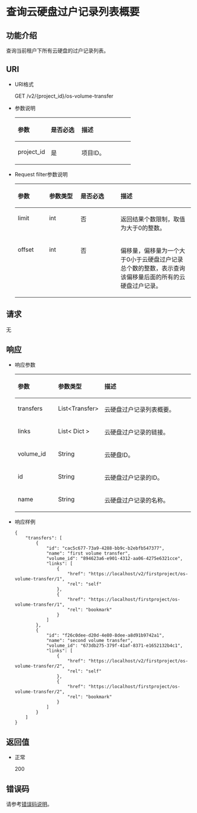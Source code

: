 # 查询云硬盘过户记录列表概要<a name="ZH-CN_TOPIC_0093348352"></a>

## 功能介绍<a name="zh-cn_topic_0092902036_section44805042171914"></a>

查询当前租户下所有云硬盘的过户记录列表。

## URI<a name="zh-cn_topic_0092887872_section21748494171940"></a>

-   URI格式

    GET /v2/\{project\_id\}/os-volume-transfer

-   参数说明

    <a name="table5162674110529"></a>
    <table><thead align="left"><tr id="row4741724810529"><th class="cellrowborder" valign="top" width="28.57%" id="mcps1.1.4.1.1"><p id="p1559190910529"><a name="p1559190910529"></a><a name="p1559190910529"></a>参数</p>
    </th>
    <th class="cellrowborder" valign="top" width="26.529999999999998%" id="mcps1.1.4.1.2"><p id="p5498513910529"><a name="p5498513910529"></a><a name="p5498513910529"></a>是否必选</p>
    </th>
    <th class="cellrowborder" valign="top" width="44.9%" id="mcps1.1.4.1.3"><p id="p2461124910529"><a name="p2461124910529"></a><a name="p2461124910529"></a>描述</p>
    </th>
    </tr>
    </thead>
    <tbody><tr id="row4735411910529"><td class="cellrowborder" valign="top" width="28.57%" headers="mcps1.1.4.1.1 "><p id="p1047843010529"><a name="p1047843010529"></a><a name="p1047843010529"></a>project_id</p>
    </td>
    <td class="cellrowborder" valign="top" width="26.529999999999998%" headers="mcps1.1.4.1.2 "><p id="p4344649310529"><a name="p4344649310529"></a><a name="p4344649310529"></a>是</p>
    </td>
    <td class="cellrowborder" valign="top" width="44.9%" headers="mcps1.1.4.1.3 "><p id="p2950506910529"><a name="p2950506910529"></a><a name="p2950506910529"></a>项目ID。</p>
    </td>
    </tr>
    </tbody>
    </table>

-   Request filter参数说明

    <a name="table114096539515"></a>
    <table><thead align="left"><tr id="row64913538519"><th class="cellrowborder" valign="top" width="17.82178217821782%" id="mcps1.1.5.1.1"><p id="p14491115311514"><a name="p14491115311514"></a><a name="p14491115311514"></a>参数</p>
    </th>
    <th class="cellrowborder" valign="top" width="17.82178217821782%" id="mcps1.1.5.1.2"><p id="p54911753125116"><a name="p54911753125116"></a><a name="p54911753125116"></a>参数类型</p>
    </th>
    <th class="cellrowborder" valign="top" width="22.772277227722775%" id="mcps1.1.5.1.3"><p id="p10491105315113"><a name="p10491105315113"></a><a name="p10491105315113"></a>是否必选</p>
    </th>
    <th class="cellrowborder" valign="top" width="41.584158415841586%" id="mcps1.1.5.1.4"><p id="p16491553125110"><a name="p16491553125110"></a><a name="p16491553125110"></a>描述</p>
    </th>
    </tr>
    </thead>
    <tbody><tr id="row64916530515"><td class="cellrowborder" valign="top" width="17.82178217821782%" headers="mcps1.1.5.1.1 "><p id="p14491953135112"><a name="p14491953135112"></a><a name="p14491953135112"></a>limit</p>
    </td>
    <td class="cellrowborder" valign="top" width="17.82178217821782%" headers="mcps1.1.5.1.2 "><p id="p15491185365111"><a name="p15491185365111"></a><a name="p15491185365111"></a>int</p>
    </td>
    <td class="cellrowborder" valign="top" width="22.772277227722775%" headers="mcps1.1.5.1.3 "><p id="p349155345117"><a name="p349155345117"></a><a name="p349155345117"></a>否</p>
    </td>
    <td class="cellrowborder" valign="top" width="41.584158415841586%" headers="mcps1.1.5.1.4 "><p id="p12491175314513"><a name="p12491175314513"></a><a name="p12491175314513"></a>返回结果个数限制，取值为大于0的整数。</p>
    </td>
    </tr>
    <tr id="row12491135365118"><td class="cellrowborder" valign="top" width="17.82178217821782%" headers="mcps1.1.5.1.1 "><p id="p54911153165115"><a name="p54911153165115"></a><a name="p54911153165115"></a>offset</p>
    </td>
    <td class="cellrowborder" valign="top" width="17.82178217821782%" headers="mcps1.1.5.1.2 "><p id="p0491145315116"><a name="p0491145315116"></a><a name="p0491145315116"></a>int</p>
    </td>
    <td class="cellrowborder" valign="top" width="22.772277227722775%" headers="mcps1.1.5.1.3 "><p id="p549165318518"><a name="p549165318518"></a><a name="p549165318518"></a>否</p>
    </td>
    <td class="cellrowborder" valign="top" width="41.584158415841586%" headers="mcps1.1.5.1.4 "><p id="p164913532515"><a name="p164913532515"></a><a name="p164913532515"></a>偏移量，偏移量为一个大于0小于云硬盘过户记录总个数的整数，表示查询该偏移量后面的所有的云硬盘过户记录。</p>
    </td>
    </tr>
    </tbody>
    </table>


## 请求<a name="zh-cn_topic_0092902036_section3832507172056"></a>

无

## 响应<a name="zh-cn_topic_0092902036_section23586530172122"></a>

-   响应参数

    <a name="zh-cn_topic_0092902036_table6685576181553"></a>
    <table><thead align="left"><tr id="zh-cn_topic_0092902036_row1296752181553"><th class="cellrowborder" valign="top" width="23.080000000000002%" id="mcps1.1.4.1.1"><p id="zh-cn_topic_0092902036_p37928058181553"><a name="zh-cn_topic_0092902036_p37928058181553"></a><a name="zh-cn_topic_0092902036_p37928058181553"></a>参数</p>
    </th>
    <th class="cellrowborder" valign="top" width="24.36%" id="mcps1.1.4.1.2"><p id="zh-cn_topic_0092902036_p52273840181553"><a name="zh-cn_topic_0092902036_p52273840181553"></a><a name="zh-cn_topic_0092902036_p52273840181553"></a>参数类型</p>
    </th>
    <th class="cellrowborder" valign="top" width="52.559999999999995%" id="mcps1.1.4.1.3"><p id="p3215895113223"><a name="p3215895113223"></a><a name="p3215895113223"></a>描述</p>
    </th>
    </tr>
    </thead>
    <tbody><tr id="row698215406555"><td class="cellrowborder" valign="top" width="23.080000000000002%" headers="mcps1.1.4.1.1 "><p id="p149821840105514"><a name="p149821840105514"></a><a name="p149821840105514"></a>transfers</p>
    </td>
    <td class="cellrowborder" valign="top" width="24.36%" headers="mcps1.1.4.1.2 "><p id="p1498234035518"><a name="p1498234035518"></a><a name="p1498234035518"></a>List&lt;Transfer&gt;</p>
    </td>
    <td class="cellrowborder" valign="top" width="52.559999999999995%" headers="mcps1.1.4.1.3 "><p id="p19982940105519"><a name="p19982940105519"></a><a name="p19982940105519"></a>云硬盘过户记录列表概要。</p>
    </td>
    </tr>
    <tr id="zh-cn_topic_0092902036_row12974480107"><td class="cellrowborder" valign="top" width="23.080000000000002%" headers="mcps1.1.4.1.1 "><p id="zh-cn_topic_0092902036_p1097410819109"><a name="zh-cn_topic_0092902036_p1097410819109"></a><a name="zh-cn_topic_0092902036_p1097410819109"></a>links</p>
    </td>
    <td class="cellrowborder" valign="top" width="24.36%" headers="mcps1.1.4.1.2 "><p id="zh-cn_topic_0092902036_p797448121011"><a name="zh-cn_topic_0092902036_p797448121011"></a><a name="zh-cn_topic_0092902036_p797448121011"></a>List&lt; Dict &gt;</p>
    </td>
    <td class="cellrowborder" valign="top" width="52.559999999999995%" headers="mcps1.1.4.1.3 "><p id="zh-cn_topic_0092902036_p17974484101"><a name="zh-cn_topic_0092902036_p17974484101"></a><a name="zh-cn_topic_0092902036_p17974484101"></a>云硬盘过户记录的链接。</p>
    </td>
    </tr>
    <tr id="zh-cn_topic_0092902036_row569771417102"><td class="cellrowborder" valign="top" width="23.080000000000002%" headers="mcps1.1.4.1.1 "><p id="zh-cn_topic_0092902036_p369761461010"><a name="zh-cn_topic_0092902036_p369761461010"></a><a name="zh-cn_topic_0092902036_p369761461010"></a>volume_id</p>
    </td>
    <td class="cellrowborder" valign="top" width="24.36%" headers="mcps1.1.4.1.2 "><p id="zh-cn_topic_0092902036_p769712143104"><a name="zh-cn_topic_0092902036_p769712143104"></a><a name="zh-cn_topic_0092902036_p769712143104"></a>String</p>
    </td>
    <td class="cellrowborder" valign="top" width="52.559999999999995%" headers="mcps1.1.4.1.3 "><p id="zh-cn_topic_0092902036_p56979145107"><a name="zh-cn_topic_0092902036_p56979145107"></a><a name="zh-cn_topic_0092902036_p56979145107"></a>云硬盘ID。</p>
    </td>
    </tr>
    <tr id="zh-cn_topic_0092902036_row2457217151019"><td class="cellrowborder" valign="top" width="23.080000000000002%" headers="mcps1.1.4.1.1 "><p id="zh-cn_topic_0092902036_p94571174106"><a name="zh-cn_topic_0092902036_p94571174106"></a><a name="zh-cn_topic_0092902036_p94571174106"></a>id</p>
    </td>
    <td class="cellrowborder" valign="top" width="24.36%" headers="mcps1.1.4.1.2 "><p id="zh-cn_topic_0092902036_p174577172105"><a name="zh-cn_topic_0092902036_p174577172105"></a><a name="zh-cn_topic_0092902036_p174577172105"></a>String</p>
    </td>
    <td class="cellrowborder" valign="top" width="52.559999999999995%" headers="mcps1.1.4.1.3 "><p id="zh-cn_topic_0092902036_p18457171718107"><a name="zh-cn_topic_0092902036_p18457171718107"></a><a name="zh-cn_topic_0092902036_p18457171718107"></a>云硬盘过户记录的ID。</p>
    </td>
    </tr>
    <tr id="zh-cn_topic_0092902036_row527752431012"><td class="cellrowborder" valign="top" width="23.080000000000002%" headers="mcps1.1.4.1.1 "><p id="zh-cn_topic_0092902036_p10277112415105"><a name="zh-cn_topic_0092902036_p10277112415105"></a><a name="zh-cn_topic_0092902036_p10277112415105"></a>name</p>
    </td>
    <td class="cellrowborder" valign="top" width="24.36%" headers="mcps1.1.4.1.2 "><p id="zh-cn_topic_0092902036_p4277132441017"><a name="zh-cn_topic_0092902036_p4277132441017"></a><a name="zh-cn_topic_0092902036_p4277132441017"></a>String</p>
    </td>
    <td class="cellrowborder" valign="top" width="52.559999999999995%" headers="mcps1.1.4.1.3 "><p id="zh-cn_topic_0092902036_p827720241108"><a name="zh-cn_topic_0092902036_p827720241108"></a><a name="zh-cn_topic_0092902036_p827720241108"></a>云硬盘过户记录的名称。</p>
    </td>
    </tr>
    </tbody>
    </table>

-   响应样例

    ```
    {
        "transfers": [
            {
                "id": "cac5c677-73a9-4288-bb9c-b2ebfb547377", 
                "name": "first volume transfer", 
                "volume_id": "894623a6-e901-4312-aa06-4275e6321cce", 
                "links": [
                    {
                        "href": "https://localhost/v2/firstproject/os-volume-transfer/1", 
                        "rel": "self"
                    }, 
                    {
                        "href": "https://localhost/firstproject/os-volume-transfer/1", 
                        "rel": "bookmark"
                    }
                ]
            }, 
            {
                "id": "f26c0dee-d20d-4e80-8dee-a8d91b9742a1", 
                "name": "second volume transfer", 
                "volume_id": "673db275-379f-41af-8371-e1652132b4c1", 
                "links": [
                    {
                        "href": "https://localhost/v2/firstproject/os-volume-transfer/2", 
                        "rel": "self"
                    }, 
                    {
                        "href": "https://localhost/firstproject/os-volume-transfer/2", 
                        "rel": "bookmark"
                    }
                ]
            }
        ]
    }
    ```


## 返回值<a name="zh-cn_topic_0092902036_section10353980172239"></a>

-   正常

    200


## 错误码<a name="section431317151242"></a>

请参考[错误码说明](错误码说明.md)。

